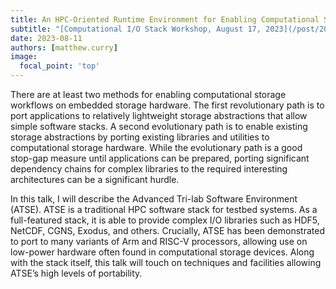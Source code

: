 ```yaml
---
title: An HPC-Oriented Runtime Environment for Enabling Computational Storage
subtitle: "[Computational I/O Stack Workshop, August 17, 2023](/post/20230718-aug17/)"
date: 2023-08-11
authors: [matthew.curry]
image:
  focal_point: 'top'
---
```


There are at least two methods for enabling computational storage workflows on embedded storage hardware. The first revolutionary path is to port applications to relatively lightweight storage abstractions that allow simple software stacks. A second evolutionary path is to enable existing storage abstractions by porting existing libraries and utilities to computational storage hardware. While the evolutionary path is a good stop-gap measure until applications can be prepared, porting significant dependency chains for complex libraries to the required interesting architectures can be a significant hurdle.  
 
In this talk, I will describe the Advanced Tri-lab Software Environment (ATSE). ATSE is a traditional HPC software stack for testbed systems. As a full-featured stack, it is able to provide complex I/O libraries such as HDF5, NetCDF, CGNS, Exodus, and others. Crucially, ATSE has been demonstrated to port to many variants of Arm and RISC-V processors, allowing use on low-power hardware often found in computational storage devices. Along with the stack itself, this talk will touch on techniques and facilities allowing ATSE’s high levels of portability.
